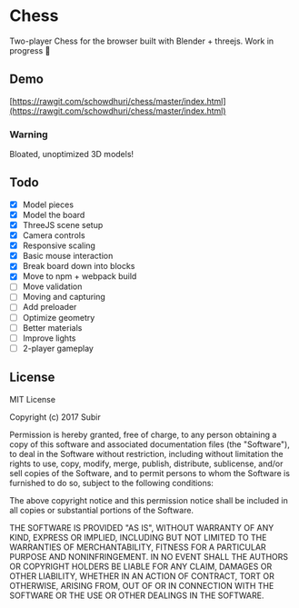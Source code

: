 # Chess
Two-player Chess for the browser built with Blender + threejs.
Work in progress :construction:

## Demo
[https://rawgit.com/schowdhuri/chess/master/index.html](https://rawgit.com/schowdhuri/chess/master/index.html)

### Warning
Bloated, unoptimized 3D models!

## Todo
- [x] Model pieces
- [x] Model the board
- [x] ThreeJS scene setup
- [x] Camera controls
- [x] Responsive scaling
- [x] Basic mouse interaction
- [x] Break board down into blocks
- [x] Move to npm + webpack build
- [ ] Move validation
- [ ] Moving and capturing
- [ ] Add preloader
- [ ] Optimize geometry
- [ ] Better materials
- [ ] Improve lights
- [ ] 2-player gameplay

## License

MIT License

Copyright (c) 2017 Subir

Permission is hereby granted, free of charge, to any person obtaining a copy
of this software and associated documentation files (the "Software"), to deal
in the Software without restriction, including without limitation the rights
to use, copy, modify, merge, publish, distribute, sublicense, and/or sell
copies of the Software, and to permit persons to whom the Software is
furnished to do so, subject to the following conditions:

The above copyright notice and this permission notice shall be included in all
copies or substantial portions of the Software.

THE SOFTWARE IS PROVIDED "AS IS", WITHOUT WARRANTY OF ANY KIND, EXPRESS OR
IMPLIED, INCLUDING BUT NOT LIMITED TO THE WARRANTIES OF MERCHANTABILITY,
FITNESS FOR A PARTICULAR PURPOSE AND NONINFRINGEMENT. IN NO EVENT SHALL THE
AUTHORS OR COPYRIGHT HOLDERS BE LIABLE FOR ANY CLAIM, DAMAGES OR OTHER
LIABILITY, WHETHER IN AN ACTION OF CONTRACT, TORT OR OTHERWISE, ARISING FROM,
OUT OF OR IN CONNECTION WITH THE SOFTWARE OR THE USE OR OTHER DEALINGS IN THE
SOFTWARE.
